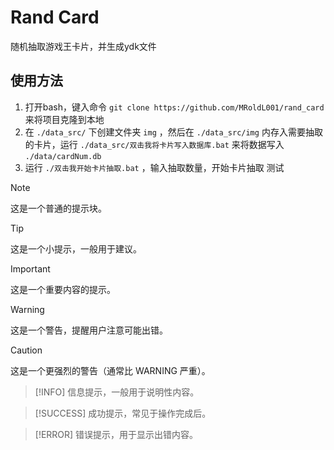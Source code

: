 # Rand Card #

随机抽取游戏王卡片，并生成ydk文件

## 使用方法 ##

1. 打开bash，键入命令 `git clone https://github.com/MRoldL001/rand_card` 来将项目克隆到本地
2. 在 `./data_src/` 下创建文件夹 `img` ，然后在 `./data_src/img` 内存入需要抽取的卡片，运行 `./data_src/双击我将卡片写入数据库.bat` 来将数据写入 `./data/cardNum.db` 
3. 运行 `./双击我开始卡片抽取.bat` ，输入抽取数量，开始卡片抽取
测试
> [!NOTE]
> 这是一个普通的提示块。

> [!TIP]
> 这是一个小提示，一般用于建议。

> [!IMPORTANT]
> 这是一个重要内容的提示。

> [!WARNING]
> 这是一个警告，提醒用户注意可能出错。

> [!CAUTION]
> 这是一个更强烈的警告（通常比 WARNING 严重）。

> [!INFO]
> 信息提示，一般用于说明性内容。

> [!SUCCESS]
> 成功提示，常见于操作完成后。

> [!ERROR]
> 错误提示，用于显示出错内容。